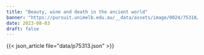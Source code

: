 ```yaml
---
title: "Beauty, wine and death in the ancient world"
banner: "https://pursuit.unimelb.edu.au/__data/assets/image/0024/75318/Beauty,-wine-and-death-in-the-ancient-world_066ee0b0-b63e-4c06-aa95-5e6fd78c806a.jpg"
date: 2023-08-03
draft: false
---
```


{{< json_article file="data/p75313.json" >}}
